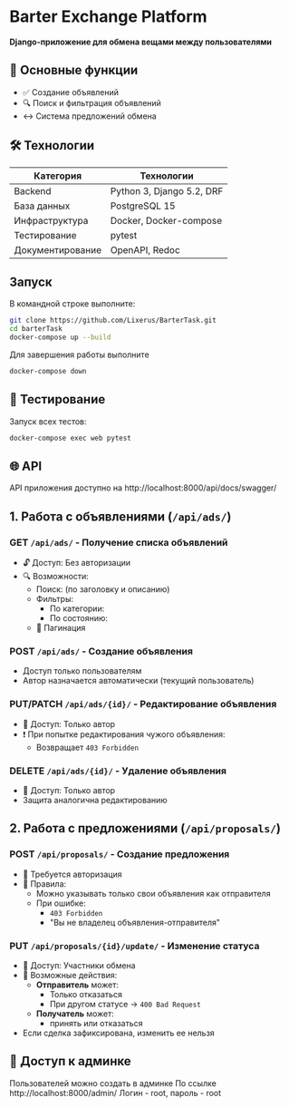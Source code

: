 # Barter Exchange Platform

**Django-приложение для обмена вещами между пользователями**

## 🚀 Основные функции

- ✅ Создание объявлений
- 🔍 Поиск и фильтрация объявлений
- ↔️ Система предложений обмена

## 🛠 Технологии

| Категория      | Технологии                    |
|----------------|-------------------------------|
| Backend        | Python 3, Django 5.2, DRF     |
| База данных    | PostgreSQL 15                 |
| Инфраструктура | Docker, Docker-compose        |
| Тестирование   | pytest                        |
| Документирование| OpenAPI, Redoc

## Запуск

В командной строке выполните:
```bash
git clone https://github.com/Lixerus/BarterTask.git
cd barterTask
docker-compose up --build
```
Для завершения работы выполните
```bash
docker-compose down
```

## 🧪 Тестирование
Запуск всех тестов:

```bash
docker-compose exec web pytest
```

## 🌐 API 
API приложения доступно на http://localhost:8000/api/docs/swagger/

## 1. Работа с объявлениями (`/api/ads/`)

### GET `/api/ads/` - Получение списка объявлений
- 🔓 Доступ: Без авторизации
- 🔍 Возможности:
  - Поиск: (по заголовку и описанию)
  - Фильтры:
    - По категории: 
    - По состоянию: 
  - 📄 Пагинация

### POST `/api/ads/` - Создание объявления
  - Доступ только пользователям
  - Автор назначается автоматически (текущий пользователь)

### PUT/PATCH `/api/ads/{id}/` - Редактирование объявления
- 🔐 Доступ: Только автор
- ❗ При попытке редактирования чужого объявления:
  - Возвращает `403 Forbidden`

### DELETE `/api/ads/{id}/` - Удаление объявления
- 🔐 Доступ: Только автор
- Защита аналогична редактированию

## 2. Работа с предложениями (`/api/proposals/`)

### POST `/api/proposals/` - Создание предложения
- 🔑 Требуется авторизация
- 📌 Правила:
  - Можно указывать только свои объявления как отправителя
  - При ошибке:
    - `403 Forbidden`
    - "Вы не владелец объявления-отправителя"

### PUT `/api/proposals/{id}/update/` - Изменение статуса
- 👥 Доступ: Участники обмена
- 🔄 Возможные действия:
  - **Отправитель** может:
    - Только отказаться
    - При другом статусе → `400 Bad Request` 
  - **Получатель** может:
    - принять или отказаться
- Если сделка зафиксирована, изменить ее нельзя

## 🔐 Доступ к админке
Пользователей можно создать в админке
По ссылке http://localhost:8000/admin/
Логин - root, пароль - root